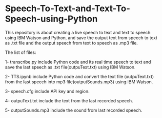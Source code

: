 # Speech-To-Text-and-Text-To-Speech-using-Python
This repository is about creating a live speech to text and text to speech using IBM Watson and Python, and save the output text from speech to text as .txt file and the output speech from text to speech as .mp3 file.

The list of files:

1- transcribe.py include Python code and its real time speech to text and save the last speech as .txt file(outpuText.txt) using IBM Watson.

2- TTS.ipynb include Python code and convert the text file (outpuText.txt) from the last speech into mp3 file(outputSounds.mp3) using IBM Watson.

3- speech.cfg include API key and region.

4- outpuText.txt include the text from the last recorded speech.

5- outputSounds.mp3 include the sound from last recorded speech.
